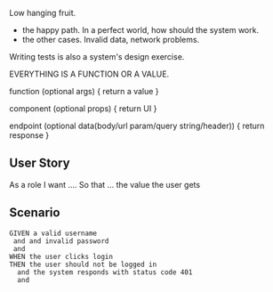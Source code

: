 Low hanging fruit.

- the happy path. In a perfect world, how should the system work.
- the other cases. Invalid data, network problems.

Writing tests is also a system's design exercise.

EVERYTHING IS A FUNCTION OR A VALUE.

function (optional args) { return a value }

component (optional props) { return UI }

endpoint (optional data(body/url param/query string/header)) { return response }

## User Story

As a role
I want ....
So that ... the value the user gets

## Scenario

```
GIVEN a valid username
 and and invalid password
 and
WHEN the user clicks login
THEN the user should not be logged in
  and the system responds with status code 401
  and
```
